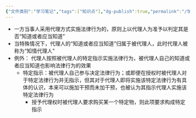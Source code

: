 ```yaml
---
{"文件类别":"学习笔记","tags":["知识点"],"dg-publish":true,"permalink":"/学习笔记studyup/知识点cheese/知情归属规则/","dgPassFrontmatter":true,"created":"2024-07-31T17:14:07.755+08:00","updated":"2024-10-14T16:51:25.392+08:00"}
---
```


- 一方当事人采用代理方式实施法律行为的，原则上以代理人为准予以判定其是否“知道或者应当知道”
- 当特殊情况下，代理人的“知道或者应当知道”归属于被代理人，此时代理人被称为“知情代理人”
- 例外： 代理人按照被代理人的特定指示实施法律行为，被代理人自己的知道或者应当知道也影响法律行为的效果
	- 特定指示：被代理人自己参与决定法律行为；或即便在授权时被代理人对于特定法律行为并无指示，但其对于代理人即将实施该特定法律行为有具体的认识，本来可以施加干预而未加干预，也被认为其指示代理人实施该特定法律行为
		- 授予代理权时被代理人要求购买某一个特定物，则此项要求构成特定指示
	